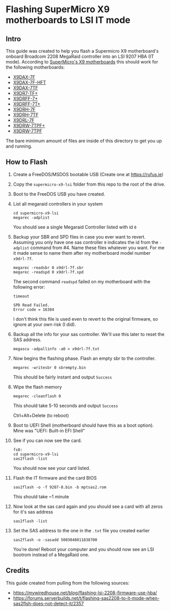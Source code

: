 # Flashing SuperMicro X9 motherboards to LSI IT mode

## Intro

This guide was created to help you flash a Supermicro X9 motherboard's onboard Broadcom 2208 MegaRaid controller into an LSI 9207 HBA (IT mode). According to [SuperMicro's X9 motherboards](https://www.supermicro.com/products/motherboard/archive/?mlg=0) this should work for the following motherboards:

- [X9DAX-7F](https://www.supermicro.com/products/motherboard/Xeon/C600/X9DAX-7F.cfm)
- [X9DAX-7F-HFT](https://www.supermicro.com/products/motherboard/Xeon/C600/X9DAX-7F-HFT.cfm)
- [X9DAX-7TF](https://www.supermicro.com/products/motherboard/Xeon/C600/X9DAX-7TF.cfm)
- [X9DR7-TF+](https://www.supermicro.com/products/motherboard/Xeon/C600/X9DR7-TF_.cfm)
- [X9DRFF-7+](https://www.supermicro.com/products/motherboard/Xeon/C600/X9DRFF-7_.cfm)
- [X9DRFF-7T+](https://www.supermicro.com/products/motherboard/Xeon/C600/X9DRFF-7T_.cfm)
- [X9DRH-7F](https://www.supermicro.com/products/motherboard/Xeon/C600/X9DRH-7F.cfm)
- [X9DRH-7TF](https://www.supermicro.com/products/motherboard/Xeon/C600/X9DRH-7TF.cfm)
- [X9DRL-7F](https://www.supermicro.com/products/motherboard/Xeon/C600/X9DRL-7F.cfm)
- [X9DRW-7TPF+](https://www.supermicro.com/products/motherboard/Xeon/C600/X9DRW-7TPF_.cfm)
- [X9DRW-7TPF](https://www.supermicro.com/products/motherboard/Xeon/C600/X9DRW-7TPF.cfm)

The bare minimum amount of files are inside of this directory to get you up and running.

## How to Flash

1. Create a FreeDOS/MSDOS bootable USB (Create one at https://rufus.ie)

1. Copy the `supermicro-x9-lsi` folder from this repo to the root of the drive.

1. Boot to the FreeDOS USB you have created.

1. List all megaraid controllers in your system

   ```dos
   cd supermicro-x9-lsi
   megarec -adplist
   ```

   You should see a single Megaraid Controller listed with id `0`

1. Backup your SBR and SPD files in case you ever want to revert. Assuming you only have one sas controller `0` indicates the id from the `-adplist` command from #4. Name these files whatever you want. For me it made sense to name them after my motherboard model number `x9drl-7f`.

   ```dos
   megarec -readsbr 0 x9drl-7f.sbr
   megarec -readspd 0 x9drl-7f.spd
   ```

   The second command `readspd` failed on my motherboard with the following error:

   ```dos
   timeout

   SPD Read Failed.
   Error code = 16384
   ```

   I don't think this file is used even to revert to the original firmware, so ignore at your own risk (I did).

1. Backup all the info for your sas controller. We'll use this later to reset the SAS address.

   ```dos
   megascu -adpallinfo -a0 > x9drl-7f.txt
   ```

1. Now begins the flashing phase. Flash an empty sbr to the controller.

   ```dos
   megarec -writesbr 0 sbrempty.bin
   ```

   This should be fairly instant and output `Success`

1. Wipe the flash memory

   ```dos
   megarec -cleanflash 0
   ```

   This should take 5-10 seconds and output `Success`

   Ctrl+Alt+Delete (to reboot)

1. Boot to UEFI Shell (motherboard should have this as a boot option). Mine was "UEFI: Built-in EFI Shell"

1. See if you can now see the card.

   ```uefi
   fs0:
   cd supermicro-x9-lsi
   sas2flash -list
   ```

   You should now see your card listed.

1. Flash the IT firmware and the card BIOS

   ```uefi
   sas2flash -o -f 9207-8.bin -b mptsas2.rom
   ```

   This should take ~1 minute

1. Now look at the sas card again and you should see a card with all zeros for it's sas address

   ```uefi
   sas2flash -list
   ```

1. Set the SAS address to the one in the `.txt` file you created earlier

   ```uefi
   sas2flash -o -sasadd 5003048011838700
   ```

   You're done! Reboot your computer and you should now see an LSI bootrom instead of a MegaRaid one.

## Credits

This guide created from pulling from the following sources:

- https://mywiredhouse.net/blog/flashing-lsi-2208-firmware-use-hba/
- https://forums.serverbuilds.net/t/flashing-sas2208-to-it-mode-when-sas2flsh-does-not-detect-it/2357
